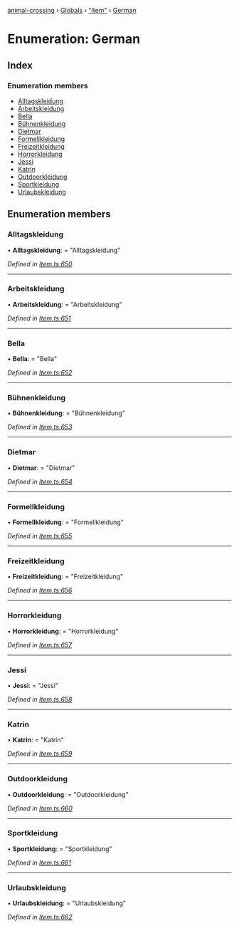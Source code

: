 [animal-crossing](../README.md) › [Globals](../globals.md) › ["Item"](../modules/_item_.md) › [German](_item_.german.md)

# Enumeration: German

## Index

### Enumeration members

* [Alltagskleidung](_item_.german.md#alltagskleidung)
* [Arbeitskleidung](_item_.german.md#arbeitskleidung)
* [Bella](_item_.german.md#bella)
* [Bühnenkleidung](_item_.german.md#bühnenkleidung)
* [Dietmar](_item_.german.md#dietmar)
* [Formellkleidung](_item_.german.md#formellkleidung)
* [Freizeitkleidung](_item_.german.md#freizeitkleidung)
* [Horrorkleidung](_item_.german.md#horrorkleidung)
* [Jessi](_item_.german.md#jessi)
* [Katrin](_item_.german.md#katrin)
* [Outdoorkleidung](_item_.german.md#outdoorkleidung)
* [Sportkleidung](_item_.german.md#sportkleidung)
* [Urlaubskleidung](_item_.german.md#urlaubskleidung)

## Enumeration members

###  Alltagskleidung

• **Alltagskleidung**: = "Alltagskleidung"

*Defined in [Item.ts:650](https://github.com/Norviah/animal-crossing/blob/2c80bbc/module/types/Item.ts#L650)*

___

###  Arbeitskleidung

• **Arbeitskleidung**: = "Arbeitskleidung"

*Defined in [Item.ts:651](https://github.com/Norviah/animal-crossing/blob/2c80bbc/module/types/Item.ts#L651)*

___

###  Bella

• **Bella**: = "Bella"

*Defined in [Item.ts:652](https://github.com/Norviah/animal-crossing/blob/2c80bbc/module/types/Item.ts#L652)*

___

###  Bühnenkleidung

• **Bühnenkleidung**: = "Bühnenkleidung"

*Defined in [Item.ts:653](https://github.com/Norviah/animal-crossing/blob/2c80bbc/module/types/Item.ts#L653)*

___

###  Dietmar

• **Dietmar**: = "Dietmar"

*Defined in [Item.ts:654](https://github.com/Norviah/animal-crossing/blob/2c80bbc/module/types/Item.ts#L654)*

___

###  Formellkleidung

• **Formellkleidung**: = "Formellkleidung"

*Defined in [Item.ts:655](https://github.com/Norviah/animal-crossing/blob/2c80bbc/module/types/Item.ts#L655)*

___

###  Freizeitkleidung

• **Freizeitkleidung**: = "Freizeitkleidung"

*Defined in [Item.ts:656](https://github.com/Norviah/animal-crossing/blob/2c80bbc/module/types/Item.ts#L656)*

___

###  Horrorkleidung

• **Horrorkleidung**: = "Horrorkleidung"

*Defined in [Item.ts:657](https://github.com/Norviah/animal-crossing/blob/2c80bbc/module/types/Item.ts#L657)*

___

###  Jessi

• **Jessi**: = "Jessi"

*Defined in [Item.ts:658](https://github.com/Norviah/animal-crossing/blob/2c80bbc/module/types/Item.ts#L658)*

___

###  Katrin

• **Katrin**: = "Katrin"

*Defined in [Item.ts:659](https://github.com/Norviah/animal-crossing/blob/2c80bbc/module/types/Item.ts#L659)*

___

###  Outdoorkleidung

• **Outdoorkleidung**: = "Outdoorkleidung"

*Defined in [Item.ts:660](https://github.com/Norviah/animal-crossing/blob/2c80bbc/module/types/Item.ts#L660)*

___

###  Sportkleidung

• **Sportkleidung**: = "Sportkleidung"

*Defined in [Item.ts:661](https://github.com/Norviah/animal-crossing/blob/2c80bbc/module/types/Item.ts#L661)*

___

###  Urlaubskleidung

• **Urlaubskleidung**: = "Urlaubskleidung"

*Defined in [Item.ts:662](https://github.com/Norviah/animal-crossing/blob/2c80bbc/module/types/Item.ts#L662)*
